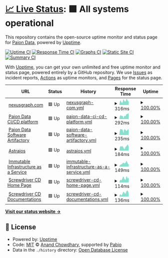 # [📈 Live Status](https://status.paion-data.dev): <!--live status--> **🟩 All systems operational**

This repository contains the open-source uptime monitor and status page for [Paion Data](https://nexusgraph.com/), powered by [Upptime](https://github.com/upptime/upptime).

[![Uptime CI](https://github.com/paion-data/service-status/workflows/Uptime%20CI/badge.svg)](https://github.com/paion-data/service-status/actions?query=workflow%3A%22Uptime+CI%22)
[![Response Time CI](https://github.com/paion-data/service-status/workflows/Response%20Time%20CI/badge.svg)](https://github.com/paion-data/service-status/actions?query=workflow%3A%22Response+Time+CI%22)
[![Graphs CI](https://github.com/paion-data/service-status/workflows/Graphs%20CI/badge.svg)](https://github.com/paion-data/service-status/actions?query=workflow%3A%22Graphs+CI%22)
[![Static Site CI](https://github.com/paion-data/service-status/workflows/Static%20Site%20CI/badge.svg)](https://github.com/paion-data/service-status/actions?query=workflow%3A%22Static+Site+CI%22)
[![Summary CI](https://github.com/paion-data/service-status/workflows/Summary%20CI/badge.svg)](https://github.com/paion-data/service-status/actions?query=workflow%3A%22Summary+CI%22)

With [Upptime](https://upptime.js.org), you can get your own unlimited and free uptime monitor and status page, powered entirely by a GitHub repository. We use [Issues](https://github.com/paion-data/service-status/issues) as incident reports, [Actions](https://github.com/paion-data/service-status/actions) as uptime monitors, and [Pages](https://status.paion-data.dev) for the status page.

<!--start: status pages-->
<!-- This summary is generated by Upptime (https://github.com/upptime/upptime) -->
<!-- Do not edit this manually, your changes will be overwritten -->
<!-- prettier-ignore -->
| URL | Status | History | Response Time | Uptime |
| --- | ------ | ------- | ------------- | ------ |
| <img alt="" src="https://paion-data.github.io/nexusgraph.com/favicon.ico" height="13"> [nexusgraph.com](https://nexusgraph.com/) | 🟩 Up | [nexusgraph-com.yml](https://github.com/paion-data/service-status/commits/HEAD/history/nexusgraph-com.yml) | <details><summary><img alt="Response time graph" src="./graphs/nexusgraph-com/response-time-week.png" height="20"> 316ms</summary><br><a href="https://status.paion-data.dev/history/nexusgraph-com"><img alt="Response time 316" src="https://img.shields.io/endpoint?url=https%3A%2F%2Fraw.githubusercontent.com%2Fpaion-data%2Fservice-status%2FHEAD%2Fapi%2Fnexusgraph-com%2Fresponse-time.json"></a><br><a href="https://status.paion-data.dev/history/nexusgraph-com"><img alt="24-hour response time 276" src="https://img.shields.io/endpoint?url=https%3A%2F%2Fraw.githubusercontent.com%2Fpaion-data%2Fservice-status%2FHEAD%2Fapi%2Fnexusgraph-com%2Fresponse-time-day.json"></a><br><a href="https://status.paion-data.dev/history/nexusgraph-com"><img alt="7-day response time 316" src="https://img.shields.io/endpoint?url=https%3A%2F%2Fraw.githubusercontent.com%2Fpaion-data%2Fservice-status%2FHEAD%2Fapi%2Fnexusgraph-com%2Fresponse-time-week.json"></a><br><a href="https://status.paion-data.dev/history/nexusgraph-com"><img alt="30-day response time 316" src="https://img.shields.io/endpoint?url=https%3A%2F%2Fraw.githubusercontent.com%2Fpaion-data%2Fservice-status%2FHEAD%2Fapi%2Fnexusgraph-com%2Fresponse-time-month.json"></a><br><a href="https://status.paion-data.dev/history/nexusgraph-com"><img alt="1-year response time 316" src="https://img.shields.io/endpoint?url=https%3A%2F%2Fraw.githubusercontent.com%2Fpaion-data%2Fservice-status%2FHEAD%2Fapi%2Fnexusgraph-com%2Fresponse-time-year.json"></a></details> | <details><summary><a href="https://status.paion-data.dev/history/nexusgraph-com">100.00%</a></summary><a href="https://status.paion-data.dev/history/nexusgraph-com"><img alt="All-time uptime 100.00%" src="https://img.shields.io/endpoint?url=https%3A%2F%2Fraw.githubusercontent.com%2Fpaion-data%2Fservice-status%2FHEAD%2Fapi%2Fnexusgraph-com%2Fuptime.json"></a><br><a href="https://status.paion-data.dev/history/nexusgraph-com"><img alt="24-hour uptime 100.00%" src="https://img.shields.io/endpoint?url=https%3A%2F%2Fraw.githubusercontent.com%2Fpaion-data%2Fservice-status%2FHEAD%2Fapi%2Fnexusgraph-com%2Fuptime-day.json"></a><br><a href="https://status.paion-data.dev/history/nexusgraph-com"><img alt="7-day uptime 100.00%" src="https://img.shields.io/endpoint?url=https%3A%2F%2Fraw.githubusercontent.com%2Fpaion-data%2Fservice-status%2FHEAD%2Fapi%2Fnexusgraph-com%2Fuptime-week.json"></a><br><a href="https://status.paion-data.dev/history/nexusgraph-com"><img alt="30-day uptime 100.00%" src="https://img.shields.io/endpoint?url=https%3A%2F%2Fraw.githubusercontent.com%2Fpaion-data%2Fservice-status%2FHEAD%2Fapi%2Fnexusgraph-com%2Fuptime-month.json"></a><br><a href="https://status.paion-data.dev/history/nexusgraph-com"><img alt="1-year uptime 100.00%" src="https://img.shields.io/endpoint?url=https%3A%2F%2Fraw.githubusercontent.com%2Fpaion-data%2Fservice-status%2FHEAD%2Fapi%2Fnexusgraph-com%2Fuptime-year.json"></a></details>
| <img alt="" src="https://icons.duckduckgo.com/ip3/ci-cd.paion-data.dev.ico" height="13"> [Paion Data CI/CD platform](https://ci-cd.paion-data.dev/) | 🟩 Up | [paion-data-ci-cd-platform.yml](https://github.com/paion-data/service-status/commits/HEAD/history/paion-data-ci-cd-platform.yml) | <details><summary><img alt="Response time graph" src="./graphs/paion-data-ci-cd-platform/response-time-week.png" height="20"> 292ms</summary><br><a href="https://status.paion-data.dev/history/paion-data-ci-cd-platform"><img alt="Response time 292" src="https://img.shields.io/endpoint?url=https%3A%2F%2Fraw.githubusercontent.com%2Fpaion-data%2Fservice-status%2FHEAD%2Fapi%2Fpaion-data-ci-cd-platform%2Fresponse-time.json"></a><br><a href="https://status.paion-data.dev/history/paion-data-ci-cd-platform"><img alt="24-hour response time 461" src="https://img.shields.io/endpoint?url=https%3A%2F%2Fraw.githubusercontent.com%2Fpaion-data%2Fservice-status%2FHEAD%2Fapi%2Fpaion-data-ci-cd-platform%2Fresponse-time-day.json"></a><br><a href="https://status.paion-data.dev/history/paion-data-ci-cd-platform"><img alt="7-day response time 292" src="https://img.shields.io/endpoint?url=https%3A%2F%2Fraw.githubusercontent.com%2Fpaion-data%2Fservice-status%2FHEAD%2Fapi%2Fpaion-data-ci-cd-platform%2Fresponse-time-week.json"></a><br><a href="https://status.paion-data.dev/history/paion-data-ci-cd-platform"><img alt="30-day response time 292" src="https://img.shields.io/endpoint?url=https%3A%2F%2Fraw.githubusercontent.com%2Fpaion-data%2Fservice-status%2FHEAD%2Fapi%2Fpaion-data-ci-cd-platform%2Fresponse-time-month.json"></a><br><a href="https://status.paion-data.dev/history/paion-data-ci-cd-platform"><img alt="1-year response time 292" src="https://img.shields.io/endpoint?url=https%3A%2F%2Fraw.githubusercontent.com%2Fpaion-data%2Fservice-status%2FHEAD%2Fapi%2Fpaion-data-ci-cd-platform%2Fresponse-time-year.json"></a></details> | <details><summary><a href="https://status.paion-data.dev/history/paion-data-ci-cd-platform">100.00%</a></summary><a href="https://status.paion-data.dev/history/paion-data-ci-cd-platform"><img alt="All-time uptime 100.00%" src="https://img.shields.io/endpoint?url=https%3A%2F%2Fraw.githubusercontent.com%2Fpaion-data%2Fservice-status%2FHEAD%2Fapi%2Fpaion-data-ci-cd-platform%2Fuptime.json"></a><br><a href="https://status.paion-data.dev/history/paion-data-ci-cd-platform"><img alt="24-hour uptime 100.00%" src="https://img.shields.io/endpoint?url=https%3A%2F%2Fraw.githubusercontent.com%2Fpaion-data%2Fservice-status%2FHEAD%2Fapi%2Fpaion-data-ci-cd-platform%2Fuptime-day.json"></a><br><a href="https://status.paion-data.dev/history/paion-data-ci-cd-platform"><img alt="7-day uptime 100.00%" src="https://img.shields.io/endpoint?url=https%3A%2F%2Fraw.githubusercontent.com%2Fpaion-data%2Fservice-status%2FHEAD%2Fapi%2Fpaion-data-ci-cd-platform%2Fuptime-week.json"></a><br><a href="https://status.paion-data.dev/history/paion-data-ci-cd-platform"><img alt="30-day uptime 100.00%" src="https://img.shields.io/endpoint?url=https%3A%2F%2Fraw.githubusercontent.com%2Fpaion-data%2Fservice-status%2FHEAD%2Fapi%2Fpaion-data-ci-cd-platform%2Fuptime-month.json"></a><br><a href="https://status.paion-data.dev/history/paion-data-ci-cd-platform"><img alt="1-year uptime 100.00%" src="https://img.shields.io/endpoint?url=https%3A%2F%2Fraw.githubusercontent.com%2Fpaion-data%2Fservice-status%2FHEAD%2Fapi%2Fpaion-data-ci-cd-platform%2Fuptime-year.json"></a></details>
| <img alt="" src="https://icons.duckduckgo.com/ip3/artifactory.paion-data.dev.ico" height="13"> [Paion Data Software Artifactory](https://artifactory.paion-data.dev/) | 🟩 Up | [paion-data-software-artifactory.yml](https://github.com/paion-data/service-status/commits/HEAD/history/paion-data-software-artifactory.yml) | <details><summary><img alt="Response time graph" src="./graphs/paion-data-software-artifactory/response-time-week.png" height="20"> 235ms</summary><br><a href="https://status.paion-data.dev/history/paion-data-software-artifactory"><img alt="Response time 235" src="https://img.shields.io/endpoint?url=https%3A%2F%2Fraw.githubusercontent.com%2Fpaion-data%2Fservice-status%2FHEAD%2Fapi%2Fpaion-data-software-artifactory%2Fresponse-time.json"></a><br><a href="https://status.paion-data.dev/history/paion-data-software-artifactory"><img alt="24-hour response time 269" src="https://img.shields.io/endpoint?url=https%3A%2F%2Fraw.githubusercontent.com%2Fpaion-data%2Fservice-status%2FHEAD%2Fapi%2Fpaion-data-software-artifactory%2Fresponse-time-day.json"></a><br><a href="https://status.paion-data.dev/history/paion-data-software-artifactory"><img alt="7-day response time 235" src="https://img.shields.io/endpoint?url=https%3A%2F%2Fraw.githubusercontent.com%2Fpaion-data%2Fservice-status%2FHEAD%2Fapi%2Fpaion-data-software-artifactory%2Fresponse-time-week.json"></a><br><a href="https://status.paion-data.dev/history/paion-data-software-artifactory"><img alt="30-day response time 235" src="https://img.shields.io/endpoint?url=https%3A%2F%2Fraw.githubusercontent.com%2Fpaion-data%2Fservice-status%2FHEAD%2Fapi%2Fpaion-data-software-artifactory%2Fresponse-time-month.json"></a><br><a href="https://status.paion-data.dev/history/paion-data-software-artifactory"><img alt="1-year response time 235" src="https://img.shields.io/endpoint?url=https%3A%2F%2Fraw.githubusercontent.com%2Fpaion-data%2Fservice-status%2FHEAD%2Fapi%2Fpaion-data-software-artifactory%2Fresponse-time-year.json"></a></details> | <details><summary><a href="https://status.paion-data.dev/history/paion-data-software-artifactory">100.00%</a></summary><a href="https://status.paion-data.dev/history/paion-data-software-artifactory"><img alt="All-time uptime 100.00%" src="https://img.shields.io/endpoint?url=https%3A%2F%2Fraw.githubusercontent.com%2Fpaion-data%2Fservice-status%2FHEAD%2Fapi%2Fpaion-data-software-artifactory%2Fuptime.json"></a><br><a href="https://status.paion-data.dev/history/paion-data-software-artifactory"><img alt="24-hour uptime 100.00%" src="https://img.shields.io/endpoint?url=https%3A%2F%2Fraw.githubusercontent.com%2Fpaion-data%2Fservice-status%2FHEAD%2Fapi%2Fpaion-data-software-artifactory%2Fuptime-day.json"></a><br><a href="https://status.paion-data.dev/history/paion-data-software-artifactory"><img alt="7-day uptime 100.00%" src="https://img.shields.io/endpoint?url=https%3A%2F%2Fraw.githubusercontent.com%2Fpaion-data%2Fservice-status%2FHEAD%2Fapi%2Fpaion-data-software-artifactory%2Fuptime-week.json"></a><br><a href="https://status.paion-data.dev/history/paion-data-software-artifactory"><img alt="30-day uptime 100.00%" src="https://img.shields.io/endpoint?url=https%3A%2F%2Fraw.githubusercontent.com%2Fpaion-data%2Fservice-status%2FHEAD%2Fapi%2Fpaion-data-software-artifactory%2Fuptime-month.json"></a><br><a href="https://status.paion-data.dev/history/paion-data-software-artifactory"><img alt="1-year uptime 100.00%" src="https://img.shields.io/endpoint?url=https%3A%2F%2Fraw.githubusercontent.com%2Fpaion-data%2Fservice-status%2FHEAD%2Fapi%2Fpaion-data-software-artifactory%2Fuptime-year.json"></a></details>
| <img alt="" src="https://icons.duckduckgo.com/ip3/astraios.io.ico" height="13"> [Astraios](https://astraios.io) | 🟩 Up | [astraios.yml](https://github.com/paion-data/service-status/commits/HEAD/history/astraios.yml) | <details><summary><img alt="Response time graph" src="./graphs/astraios/response-time-week.png" height="20"> 184ms</summary><br><a href="https://status.paion-data.dev/history/astraios"><img alt="Response time 184" src="https://img.shields.io/endpoint?url=https%3A%2F%2Fraw.githubusercontent.com%2Fpaion-data%2Fservice-status%2FHEAD%2Fapi%2Fastraios%2Fresponse-time.json"></a><br><a href="https://status.paion-data.dev/history/astraios"><img alt="24-hour response time 187" src="https://img.shields.io/endpoint?url=https%3A%2F%2Fraw.githubusercontent.com%2Fpaion-data%2Fservice-status%2FHEAD%2Fapi%2Fastraios%2Fresponse-time-day.json"></a><br><a href="https://status.paion-data.dev/history/astraios"><img alt="7-day response time 184" src="https://img.shields.io/endpoint?url=https%3A%2F%2Fraw.githubusercontent.com%2Fpaion-data%2Fservice-status%2FHEAD%2Fapi%2Fastraios%2Fresponse-time-week.json"></a><br><a href="https://status.paion-data.dev/history/astraios"><img alt="30-day response time 184" src="https://img.shields.io/endpoint?url=https%3A%2F%2Fraw.githubusercontent.com%2Fpaion-data%2Fservice-status%2FHEAD%2Fapi%2Fastraios%2Fresponse-time-month.json"></a><br><a href="https://status.paion-data.dev/history/astraios"><img alt="1-year response time 184" src="https://img.shields.io/endpoint?url=https%3A%2F%2Fraw.githubusercontent.com%2Fpaion-data%2Fservice-status%2FHEAD%2Fapi%2Fastraios%2Fresponse-time-year.json"></a></details> | <details><summary><a href="https://status.paion-data.dev/history/astraios">100.00%</a></summary><a href="https://status.paion-data.dev/history/astraios"><img alt="All-time uptime 100.00%" src="https://img.shields.io/endpoint?url=https%3A%2F%2Fraw.githubusercontent.com%2Fpaion-data%2Fservice-status%2FHEAD%2Fapi%2Fastraios%2Fuptime.json"></a><br><a href="https://status.paion-data.dev/history/astraios"><img alt="24-hour uptime 100.00%" src="https://img.shields.io/endpoint?url=https%3A%2F%2Fraw.githubusercontent.com%2Fpaion-data%2Fservice-status%2FHEAD%2Fapi%2Fastraios%2Fuptime-day.json"></a><br><a href="https://status.paion-data.dev/history/astraios"><img alt="7-day uptime 100.00%" src="https://img.shields.io/endpoint?url=https%3A%2F%2Fraw.githubusercontent.com%2Fpaion-data%2Fservice-status%2FHEAD%2Fapi%2Fastraios%2Fuptime-week.json"></a><br><a href="https://status.paion-data.dev/history/astraios"><img alt="30-day uptime 100.00%" src="https://img.shields.io/endpoint?url=https%3A%2F%2Fraw.githubusercontent.com%2Fpaion-data%2Fservice-status%2FHEAD%2Fapi%2Fastraios%2Fuptime-month.json"></a><br><a href="https://status.paion-data.dev/history/astraios"><img alt="1-year uptime 100.00%" src="https://img.shields.io/endpoint?url=https%3A%2F%2Fraw.githubusercontent.com%2Fpaion-data%2Fservice-status%2FHEAD%2Fapi%2Fastraios%2Fuptime-year.json"></a></details>
| <img alt="" src="https://icons.duckduckgo.com/ip3/immutable-infrastructure.com.ico" height="13"> [Immutable Infrastructure as a Service](https://immutable-infrastructure.com) | 🟩 Up | [immutable-infrastructure-as-a-service.yml](https://github.com/paion-data/service-status/commits/HEAD/history/immutable-infrastructure-as-a-service.yml) | <details><summary><img alt="Response time graph" src="./graphs/immutable-infrastructure-as-a-service/response-time-week.png" height="20"> 149ms</summary><br><a href="https://status.paion-data.dev/history/immutable-infrastructure-as-a-service"><img alt="Response time 149" src="https://img.shields.io/endpoint?url=https%3A%2F%2Fraw.githubusercontent.com%2Fpaion-data%2Fservice-status%2FHEAD%2Fapi%2Fimmutable-infrastructure-as-a-service%2Fresponse-time.json"></a><br><a href="https://status.paion-data.dev/history/immutable-infrastructure-as-a-service"><img alt="24-hour response time 97" src="https://img.shields.io/endpoint?url=https%3A%2F%2Fraw.githubusercontent.com%2Fpaion-data%2Fservice-status%2FHEAD%2Fapi%2Fimmutable-infrastructure-as-a-service%2Fresponse-time-day.json"></a><br><a href="https://status.paion-data.dev/history/immutable-infrastructure-as-a-service"><img alt="7-day response time 149" src="https://img.shields.io/endpoint?url=https%3A%2F%2Fraw.githubusercontent.com%2Fpaion-data%2Fservice-status%2FHEAD%2Fapi%2Fimmutable-infrastructure-as-a-service%2Fresponse-time-week.json"></a><br><a href="https://status.paion-data.dev/history/immutable-infrastructure-as-a-service"><img alt="30-day response time 149" src="https://img.shields.io/endpoint?url=https%3A%2F%2Fraw.githubusercontent.com%2Fpaion-data%2Fservice-status%2FHEAD%2Fapi%2Fimmutable-infrastructure-as-a-service%2Fresponse-time-month.json"></a><br><a href="https://status.paion-data.dev/history/immutable-infrastructure-as-a-service"><img alt="1-year response time 149" src="https://img.shields.io/endpoint?url=https%3A%2F%2Fraw.githubusercontent.com%2Fpaion-data%2Fservice-status%2FHEAD%2Fapi%2Fimmutable-infrastructure-as-a-service%2Fresponse-time-year.json"></a></details> | <details><summary><a href="https://status.paion-data.dev/history/immutable-infrastructure-as-a-service">100.00%</a></summary><a href="https://status.paion-data.dev/history/immutable-infrastructure-as-a-service"><img alt="All-time uptime 100.00%" src="https://img.shields.io/endpoint?url=https%3A%2F%2Fraw.githubusercontent.com%2Fpaion-data%2Fservice-status%2FHEAD%2Fapi%2Fimmutable-infrastructure-as-a-service%2Fuptime.json"></a><br><a href="https://status.paion-data.dev/history/immutable-infrastructure-as-a-service"><img alt="24-hour uptime 100.00%" src="https://img.shields.io/endpoint?url=https%3A%2F%2Fraw.githubusercontent.com%2Fpaion-data%2Fservice-status%2FHEAD%2Fapi%2Fimmutable-infrastructure-as-a-service%2Fuptime-day.json"></a><br><a href="https://status.paion-data.dev/history/immutable-infrastructure-as-a-service"><img alt="7-day uptime 100.00%" src="https://img.shields.io/endpoint?url=https%3A%2F%2Fraw.githubusercontent.com%2Fpaion-data%2Fservice-status%2FHEAD%2Fapi%2Fimmutable-infrastructure-as-a-service%2Fuptime-week.json"></a><br><a href="https://status.paion-data.dev/history/immutable-infrastructure-as-a-service"><img alt="30-day uptime 100.00%" src="https://img.shields.io/endpoint?url=https%3A%2F%2Fraw.githubusercontent.com%2Fpaion-data%2Fservice-status%2FHEAD%2Fapi%2Fimmutable-infrastructure-as-a-service%2Fuptime-month.json"></a><br><a href="https://status.paion-data.dev/history/immutable-infrastructure-as-a-service"><img alt="1-year uptime 100.00%" src="https://img.shields.io/endpoint?url=https%3A%2F%2Fraw.githubusercontent.com%2Fpaion-data%2Fservice-status%2FHEAD%2Fapi%2Fimmutable-infrastructure-as-a-service%2Fuptime-year.json"></a></details>
| <img alt="" src="https://icons.duckduckgo.com/ip3/screwdriver-docs.paion-data.dev.ico" height="13"> [Screwdriver CD Home Page](https://screwdriver.paion-data.dev) | 🟩 Up | [screwdriver-cd-home-page.yml](https://github.com/paion-data/service-status/commits/HEAD/history/screwdriver-cd-home-page.yml) | <details><summary><img alt="Response time graph" src="./graphs/screwdriver-cd-home-page/response-time-week.png" height="20"> 114ms</summary><br><a href="https://status.paion-data.dev/history/screwdriver-cd-home-page"><img alt="Response time 114" src="https://img.shields.io/endpoint?url=https%3A%2F%2Fraw.githubusercontent.com%2Fpaion-data%2Fservice-status%2FHEAD%2Fapi%2Fscrewdriver-cd-home-page%2Fresponse-time.json"></a><br><a href="https://status.paion-data.dev/history/screwdriver-cd-home-page"><img alt="24-hour response time 139" src="https://img.shields.io/endpoint?url=https%3A%2F%2Fraw.githubusercontent.com%2Fpaion-data%2Fservice-status%2FHEAD%2Fapi%2Fscrewdriver-cd-home-page%2Fresponse-time-day.json"></a><br><a href="https://status.paion-data.dev/history/screwdriver-cd-home-page"><img alt="7-day response time 114" src="https://img.shields.io/endpoint?url=https%3A%2F%2Fraw.githubusercontent.com%2Fpaion-data%2Fservice-status%2FHEAD%2Fapi%2Fscrewdriver-cd-home-page%2Fresponse-time-week.json"></a><br><a href="https://status.paion-data.dev/history/screwdriver-cd-home-page"><img alt="30-day response time 114" src="https://img.shields.io/endpoint?url=https%3A%2F%2Fraw.githubusercontent.com%2Fpaion-data%2Fservice-status%2FHEAD%2Fapi%2Fscrewdriver-cd-home-page%2Fresponse-time-month.json"></a><br><a href="https://status.paion-data.dev/history/screwdriver-cd-home-page"><img alt="1-year response time 114" src="https://img.shields.io/endpoint?url=https%3A%2F%2Fraw.githubusercontent.com%2Fpaion-data%2Fservice-status%2FHEAD%2Fapi%2Fscrewdriver-cd-home-page%2Fresponse-time-year.json"></a></details> | <details><summary><a href="https://status.paion-data.dev/history/screwdriver-cd-home-page">100.00%</a></summary><a href="https://status.paion-data.dev/history/screwdriver-cd-home-page"><img alt="All-time uptime 100.00%" src="https://img.shields.io/endpoint?url=https%3A%2F%2Fraw.githubusercontent.com%2Fpaion-data%2Fservice-status%2FHEAD%2Fapi%2Fscrewdriver-cd-home-page%2Fuptime.json"></a><br><a href="https://status.paion-data.dev/history/screwdriver-cd-home-page"><img alt="24-hour uptime 100.00%" src="https://img.shields.io/endpoint?url=https%3A%2F%2Fraw.githubusercontent.com%2Fpaion-data%2Fservice-status%2FHEAD%2Fapi%2Fscrewdriver-cd-home-page%2Fuptime-day.json"></a><br><a href="https://status.paion-data.dev/history/screwdriver-cd-home-page"><img alt="7-day uptime 100.00%" src="https://img.shields.io/endpoint?url=https%3A%2F%2Fraw.githubusercontent.com%2Fpaion-data%2Fservice-status%2FHEAD%2Fapi%2Fscrewdriver-cd-home-page%2Fuptime-week.json"></a><br><a href="https://status.paion-data.dev/history/screwdriver-cd-home-page"><img alt="30-day uptime 100.00%" src="https://img.shields.io/endpoint?url=https%3A%2F%2Fraw.githubusercontent.com%2Fpaion-data%2Fservice-status%2FHEAD%2Fapi%2Fscrewdriver-cd-home-page%2Fuptime-month.json"></a><br><a href="https://status.paion-data.dev/history/screwdriver-cd-home-page"><img alt="1-year uptime 100.00%" src="https://img.shields.io/endpoint?url=https%3A%2F%2Fraw.githubusercontent.com%2Fpaion-data%2Fservice-status%2FHEAD%2Fapi%2Fscrewdriver-cd-home-page%2Fuptime-year.json"></a></details>
| <img alt="" src="https://icons.duckduckgo.com/ip3/screwdriver-docs.paion-data.dev.ico" height="13"> [Screwdriver CD Documentations](https://screwdriver-docs.paion-data.dev) | 🟩 Up | [screwdriver-cd-documentations.yml](https://github.com/paion-data/service-status/commits/HEAD/history/screwdriver-cd-documentations.yml) | <details><summary><img alt="Response time graph" src="./graphs/screwdriver-cd-documentations/response-time-week.png" height="20"> 136ms</summary><br><a href="https://status.paion-data.dev/history/screwdriver-cd-documentations"><img alt="Response time 136" src="https://img.shields.io/endpoint?url=https%3A%2F%2Fraw.githubusercontent.com%2Fpaion-data%2Fservice-status%2FHEAD%2Fapi%2Fscrewdriver-cd-documentations%2Fresponse-time.json"></a><br><a href="https://status.paion-data.dev/history/screwdriver-cd-documentations"><img alt="24-hour response time 101" src="https://img.shields.io/endpoint?url=https%3A%2F%2Fraw.githubusercontent.com%2Fpaion-data%2Fservice-status%2FHEAD%2Fapi%2Fscrewdriver-cd-documentations%2Fresponse-time-day.json"></a><br><a href="https://status.paion-data.dev/history/screwdriver-cd-documentations"><img alt="7-day response time 136" src="https://img.shields.io/endpoint?url=https%3A%2F%2Fraw.githubusercontent.com%2Fpaion-data%2Fservice-status%2FHEAD%2Fapi%2Fscrewdriver-cd-documentations%2Fresponse-time-week.json"></a><br><a href="https://status.paion-data.dev/history/screwdriver-cd-documentations"><img alt="30-day response time 136" src="https://img.shields.io/endpoint?url=https%3A%2F%2Fraw.githubusercontent.com%2Fpaion-data%2Fservice-status%2FHEAD%2Fapi%2Fscrewdriver-cd-documentations%2Fresponse-time-month.json"></a><br><a href="https://status.paion-data.dev/history/screwdriver-cd-documentations"><img alt="1-year response time 136" src="https://img.shields.io/endpoint?url=https%3A%2F%2Fraw.githubusercontent.com%2Fpaion-data%2Fservice-status%2FHEAD%2Fapi%2Fscrewdriver-cd-documentations%2Fresponse-time-year.json"></a></details> | <details><summary><a href="https://status.paion-data.dev/history/screwdriver-cd-documentations">100.00%</a></summary><a href="https://status.paion-data.dev/history/screwdriver-cd-documentations"><img alt="All-time uptime 100.00%" src="https://img.shields.io/endpoint?url=https%3A%2F%2Fraw.githubusercontent.com%2Fpaion-data%2Fservice-status%2FHEAD%2Fapi%2Fscrewdriver-cd-documentations%2Fuptime.json"></a><br><a href="https://status.paion-data.dev/history/screwdriver-cd-documentations"><img alt="24-hour uptime 100.00%" src="https://img.shields.io/endpoint?url=https%3A%2F%2Fraw.githubusercontent.com%2Fpaion-data%2Fservice-status%2FHEAD%2Fapi%2Fscrewdriver-cd-documentations%2Fuptime-day.json"></a><br><a href="https://status.paion-data.dev/history/screwdriver-cd-documentations"><img alt="7-day uptime 100.00%" src="https://img.shields.io/endpoint?url=https%3A%2F%2Fraw.githubusercontent.com%2Fpaion-data%2Fservice-status%2FHEAD%2Fapi%2Fscrewdriver-cd-documentations%2Fuptime-week.json"></a><br><a href="https://status.paion-data.dev/history/screwdriver-cd-documentations"><img alt="30-day uptime 100.00%" src="https://img.shields.io/endpoint?url=https%3A%2F%2Fraw.githubusercontent.com%2Fpaion-data%2Fservice-status%2FHEAD%2Fapi%2Fscrewdriver-cd-documentations%2Fuptime-month.json"></a><br><a href="https://status.paion-data.dev/history/screwdriver-cd-documentations"><img alt="1-year uptime 100.00%" src="https://img.shields.io/endpoint?url=https%3A%2F%2Fraw.githubusercontent.com%2Fpaion-data%2Fservice-status%2FHEAD%2Fapi%2Fscrewdriver-cd-documentations%2Fuptime-year.json"></a></details>

<!--end: status pages-->

[**Visit our status website →**](https://status.paion-data.dev)

## 📄 License

- Powered by: [Upptime](https://github.com/upptime/upptime)
- Code: [MIT](./LICENSE) © [Anand Chowdhary](https://anandchowdhary.com), supported by [Pabio](https://pabio.com)
- Data in the `./history` directory: [Open Database License](https://opendatacommons.org/licenses/odbl/1-0/)
